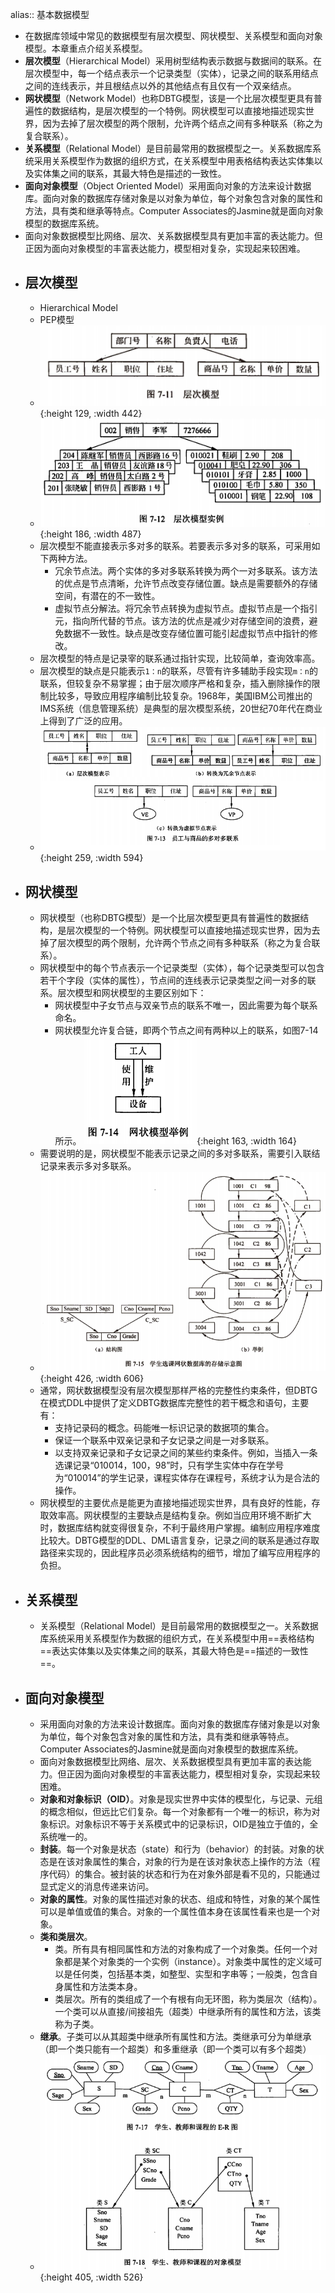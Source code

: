 alias:: 基本数据模型

- 在数据库领域中常见的数据模型有层次模型、网状模型、关系模型和面向对象模型。本章重点介绍关系模型。
- **层次模型**（Hierarchical Model）采用树型结构表示数据与数据间的联系。在层次模型中，每一个结点表示一个记录类型（实体），记录之间的联系用结点之间的连线表示，并且根结点以外的其他结点有且仅有一个双亲结点。
- **网状模型**（Network Model）也称DBTG模型，该是一个比层次模型更具有普遍性的数据结构，是层次模型的一个特例。网状模型可以直接地描述现实世界，因为去掉了层次模型的两个限制，允许两个结点之间有多种联系（称之为复合联系）。
- **关系模型**（Relational Model）是目前最常用的数据模型之一。关系数据库系统采用关系模型作为数据的组织方式，在关系模型中用表格结构表达实体集以及实体集之间的联系，其最大特色是描述的一致性。
- **面向对象模型**（Object Oriented Model）采用面向对象的方法来设计数据库。面向对象的数据库存储对象是以对象为单位，每个对象包含对象的属性和方法，具有类和继承等特点。Computer Associates的Jasmine就是面向对象模型的数据库系统。
- 面向对象数据模型比网络、层次、关系数据模型具有更加丰富的表达能力。但正因为面向对象模型的丰富表达能力，模型相对复杂，实现起来较困难。
- ## 层次模型
	- Hierarchical Model
	- PEP模型
	- ![image.png](../assets/image_1649116690571_0.png){:height 129, :width 442}
	- ![image.png](../assets/image_1649116698722_0.png){:height 186, :width 487}
	- 层次模型不能直接表示多对多的联系。若要表示多对多的联系，可采用如下两种方法。
		- 冗余节点法。两个实体的多对多联系转换为两个一对多联系。该方法的优点是节点清晰，允许节点改变存储位置。缺点是需要额外的存储空间，有潜在的不一致性。
		- 虚拟节点分解法。将冗余节点转换为虚拟节点。虚拟节点是一个指引元，指向所代替的节点。该方法的优点是减少对存储空间的浪费，避免数据不一致性。缺点是改变存储位置可能引起虚拟节点中指针的修改。
	- 层次模型的特点是记录宰的联系通过指针实现，比较简单，查询效率高。
	- 层次模型的缺点是只能表示`1：n`的联系，尽管有许多辅助手段实现`m：n`的联系，但较复杂不易掌握；由于层次顺序严格和复杂，插入删除操作的限制比较多，导致应用程序编制比较复杂。1968年，美国IBM公司推出的IMS系统（信息管理系统）是典型的层次模型系统，20世纪70年代在商业上得到了广泛的应用。
	- ![image.png](../assets/image_1649116752252_0.png){:height 259, :width 594}
- ## 网状模型
	- 网状模型（也称DBTG模型）是一个比层次模型更具有普遍性的数据结构，是层次模型的一个特例。网状模型可以直接地描述现实世界，因为去掉了层次模型的两个限制，允许两个节点之间有多种联系（称之为复合联系）。
	- 网状模型中的每个节点表示一个记录类型（实体），每个记录类型可以包含若干个字段（实体的属性），节点间的连线表示记录类型之间一对多的联系。层次模型和网状模型的主要区别如下：
		- 网状模型中子女节点与双亲节点的联系不唯一，因此需要为每个联系命名。
		- 网状模型允许复合链，即两个节点之间有两种以上的联系，如图7-14所示。
		  ![image.png](../assets/image_1649116852261_0.png){:height 163, :width 164}
	- 需要说明的是，网状模型不能表示记录之间的多对多联系，需要引入联结记录来表示多对多联系。
	- ![image.png](../assets/image_1649116870194_0.png){:height 426, :width 606}
	- 通常，网状数据模型没有层次模型那样严格的完整性约束条件，但DBTG在模式DDL中提供了定义DBTG数据库完整性的若干概念和语句，主要有：
		- 支持记录码的概念。码能唯一标识记录的数据项的集合。
		- 保证一个联系中双亲记录和子女记录之间是一对多联系。
		- 以支持双亲记录和子女记录之间的某些约束条件。例如，当插入一条选课记录“010014，100，98”时，只有学生实体中存在学号为“010014”的学生记录，课程实体存在课程号，系统才认为是合法的操作。
	- 网状模型的主要优点是能更为直接地描述现实世界，具有良好的性能，存取效率高。网状模型的主要缺点是结构复杂。例如当应用环境不断扩大时，数据库结构就变得很复杂，不利于最终用户掌握。编制应用程序难度比较大。DBTG模型的DDL、DML语言复杂，记录之间的联系是通过存取路径来实现的，因此程序员必须系统结构的细节，增加了编写应用程序的负担。
- ## 关系模型
	- 关系模型（Relational Model）是目前最常用的数据模型之一。关系数据库系统采用关系模型作为数据的组织方式，在关系模型中用==表格结构==表达实体集以及实体集之间的联系，其最大特色是==描述的一致性==。
- ## 面向对象模型
	- 采用面向对象的方法来设计数据库。面向对象的数据库存储对象是以对象为单位，每个对象包含对象的属性和方法，具有类和继承等特点。Computer Associates的Jasmine就是面向对象模型的数据库系统。
	- 面向对象数据模型比网络、层次、关系数据模型具有更加丰富的表达能力。但正因为面向对象模型的丰富表达能力，模型相对复杂，实现起来较困难。
	- **对象和对象标识（OID）**。对象是现实世界中实体的模型化，与记录、元组的概念相似，但远比它们复杂。每一个对象都有一个唯一的标识，称为对象标识。对象标识不等于关系模式中的记录标识，OID是独立于值的，全系统唯一的。
	- **封装**。每一个对象是状态（state）和行为（behavior）的封装。对象的状态是在该对象属性的集合，对象的行为是在该对象状态上操作的方法（程序代码）的集合。被封装的状态和行为在对象外部是看不见的，只能通过显式定义的消息传递来访问。
	- **对象的属性**。对象的属性描述对象的状态、组成和特性，对象的某个属性可以是单值或值的集合。对象的一个属性值本身在该属性看来也是一个对象。
	- **类和类层次**。
		- 类。所有具有相同属性和方法的对象构成了一个对象类。任何一个对象都是某个对象类的一个实例（instance）。对象类中属性的定义域可以是任何类，包括基本类，如整型、实型和字串等；一般类，包含自身属性和方法类本身。
		- 类层次。所有的类组成了一个有根有向无环图，称为类层次（结构）。一个类可以从直接/间接祖先（超类）中继承所有的属性和方法，该类称为子类。
	- **继承**。子类可以从其超类中继承所有属性和方法。类继承可分为单继承（即一个类只能有一个超类）和多重继承（即一个类可以有多个超类）
	- ![image.png](../assets/image_1649116980842_0.png){:height 405, :width 526}